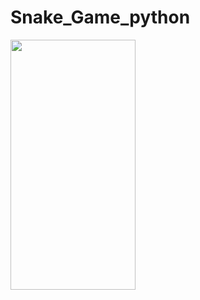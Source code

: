 # Snake_Game_python

<img src = "https://github.com/HarshanaPrabhath/Snake_Game_python/assets/132127313/7ebf66b3-d141-410a-a39f-fbb33a7d4867)](https://private-user-images.githubusercontent.com/132127313/302996381-7ebf66b3-d141-410a-a39f-fbb33a7d4867.png" width="200" height="400" />
